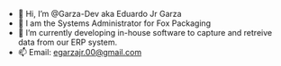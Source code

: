- 👋 Hi, I’m @Garza-Dev aka Eduardo Jr Garza
- 👀 I am the Systems Administrator for Fox Packaging
- 🌱 I’m currently developing in-house software to capture and retreive data from our ERP system.
- 📫 Email: egarzajr.00@gmail.com

<!---
Garza-Dev/Garza-Dev is a ✨ special ✨ repository because its `README.md` (this file) appears on your GitHub profile.
You can click the Preview link to take a look at your changes.
--->
